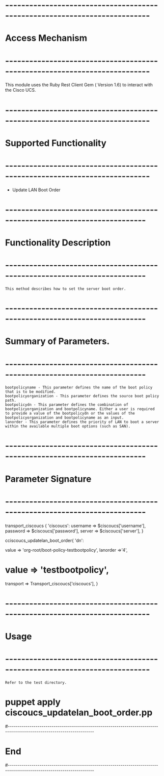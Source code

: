 # --------------------------------------------------------------------------
# Access Mechanism
# --------------------------------------------------------------------------
 
   This module uses the  Ruby Rest Client Gem ( Version 1.6) to interact with the Cisco UCS.
 
# --------------------------------------------------------------------------
# Supported Functionality
# --------------------------------------------------------------------------

- Update LAN Boot Order

# -------------------------------------------------------------------------
# Functionality Description
# -------------------------------------------------------------------------
       
    This method describes how to set the server boot order.
	
# -------------------------------------------------------------------------
# Summary of Parameters.
# -------------------------------------------------------------------------
    bootpolicyname - This parameter defines the name of the boot policy that is to be modified.
    bootpolicyorganization - This parameter defines the source boot policy path.    
    bootpolicydn - This parameter defines the combination of bootpolicyorganization and bootpolicyname. Either a user is required to provide a value of the bootpolicydn or the values of the bootpolicyorganization and bootpolicyname as an input.
	lanorder - This parameter defines the priority of LAN to boot a server within the available multiple boot options (such as SAN).      
 
# -------------------------------------------------------------------------
# Parameter Signature
# -------------------------------------------------------------------------
 
transport_ciscoucs { 'ciscoucs':
  username => $ciscoucs['username'],
  password => $ciscoucs['password'],
  server   => $ciscoucs['server'],
}

cciscoucs_updatelan_boot_order{ 'dn':
  
  value => 'org-root/boot-policy-testbootpolicy',
  lanorder =>'4',
  #  value => 'testbootpolicy',
  transport  => Transport_ciscoucs['ciscoucs'],
}
 
# --------------------------------------------------------------------------
# Usage
# --------------------------------------------------------------------------
    Refer to the test directory.
   
   # puppet apply ciscoucs_updatelan_boot_order.pp
   
#-------------------------------------------------------------------------------------------------------------------------
# End
#-------------------------------------------------------------------------------------------------------------------------
 
